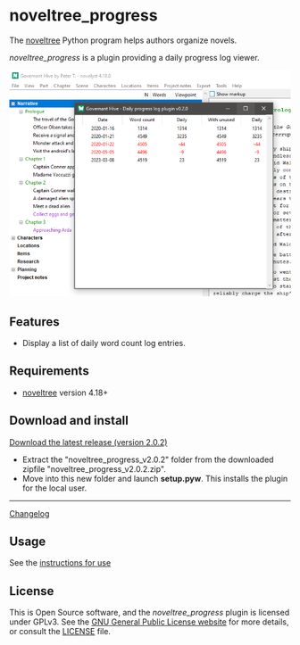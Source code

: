 # noveltree_progress

The [noveltree](https://peter88213.github.io/noveltree/) Python program helps authors organize novels.  

*noveltree_progress* is a plugin providing a daily progress log viewer. 

![Screenshot](Screenshots/screen01.png)

## Features

- Display a list of daily word count log entries.

## Requirements

- [noveltree](https://peter88213.github.io/noveltree/) version 4.18+

## Download and install

[Download the latest release (version 2.0.2)](https://github.com/peter88213/noveltree_progress/raw/main/dist/noveltree_progress_v2.0.2.zip)

- Extract the "noveltree_progress_v2.0.2" folder from the downloaded zipfile "noveltree_progress_v2.0.2.zip".
- Move into this new folder and launch **setup.pyw**. This installs the plugin for the local user.

---

[Changelog](changelog)

## Usage

See the [instructions for use](usage)

## License

This is Open Source software, and the *noveltree_progress* plugin is licensed under GPLv3. See the
[GNU General Public License website](https://www.gnu.org/licenses/gpl-3.0.en.html) for more
details, or consult the [LICENSE](https://github.com/peter88213/noveltree_progress/blob/main/LICENSE) file.
